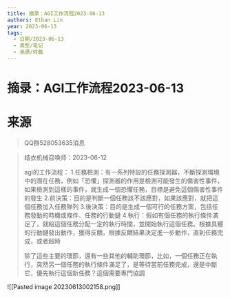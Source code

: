 ```yaml
---
title: 摘录：AGI工作流程2023-06-13
authors: Ethan Lin
year: 2023-06-13 
tags:
  - 日期/2023-06-13 
  - 类型/笔记 
  - 来源/转载 
---
```



# 摘录：AGI工作流程2023-06-13









# 来源

> QQ群528053635消息



> 结衣机械召唤师：2023-06-12
> 
> agi的工作流程：
> 1.任務檢測：有一系列特設的任務探測器，不斷探測環境中的潛在任務，例如「恐懼」探測器的作用是檢測可能發生的傷害性事件，如果檢測到這樣的事件，就生成一個恐懼任務，目標是避免這個傷害性事件的發生
> 2.前決策：目的是判斷一個任務該不該應對，如果該應對，就把這個任務加入任務隊列
> 3.後決策：目的是生成一個可行的任務方案，包括任務發動的時機或條件、任務的行動鏈
> 4.執行：假如有個任務的執行條件滿足了，就給這個任務分配一定的執行時間，並開始執行這個任務。根據具體的行動鏈發出動作，獲得反饋，根據反饋結果決定進一步動作，直到任務完成，或者超時
> 
> 除了這些主要的環節，還有一些其他的輔助環節，比如，一個任務正在執行，突然另一個任務的執行條件滿足了，是等待當前任務完成，還是中斷它，優先執行這個新任務？這個需要專門協調
> 

![[Pasted image 20230613002158.png]]